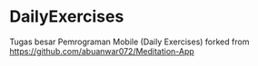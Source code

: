 # DailyExercises
Tugas besar Pemrograman Mobile (Daily Exercises)
forked from https://github.com/abuanwar072/Meditation-App
